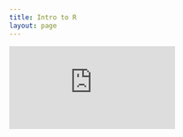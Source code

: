 ```yaml
---
title: Intro to R
layout: page
---
```




<embed src="https://github.com/rbchan/exp-design/blob/gh-pages/_includes/pdfs/lab-intro-to-R.pdf" type="application/pdf" />




